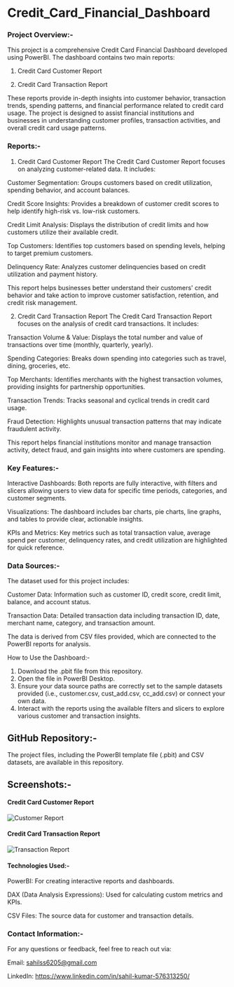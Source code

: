 # Credit_Card_Financial_Dashboard
### Project Overview:-

This project is a comprehensive Credit Card Financial Dashboard developed using PowerBI. The dashboard contains two main reports:

1. Credit Card Customer Report

2. Credit Card Transaction Report

These reports provide in-depth insights into customer behavior, transaction trends, spending patterns, and financial performance related to credit card usage. The project is designed to assist financial institutions and businesses in understanding customer profiles, transaction activities, and overall credit card usage patterns.

### Reports:-

1. Credit Card Customer Report
The Credit Card Customer Report focuses on analyzing customer-related data. It includes:

Customer Segmentation: Groups customers based on credit utilization, spending behavior, and account balances.

Credit Score Insights: Provides a breakdown of customer credit scores to help identify high-risk vs. low-risk customers.

Credit Limit Analysis: Displays the distribution of credit limits and how customers utilize their available credit.

Top Customers: Identifies top customers based on spending levels, helping to target premium customers.

Delinquency Rate: Analyzes customer delinquencies based on credit utilization and payment history.

This report helps businesses better understand their customers' credit behavior and take action to improve customer satisfaction, retention, and credit risk management.

2. Credit Card Transaction Report
The Credit Card Transaction Report focuses on the analysis of credit card transactions. It includes:

Transaction Volume & Value: Displays the total number and value of transactions over time (monthly, quarterly, yearly).

Spending Categories: Breaks down spending into categories such as travel, dining, groceries, etc.

Top Merchants: Identifies merchants with the highest transaction volumes, providing insights for partnership opportunities.

Transaction Trends: Tracks seasonal and cyclical trends in credit card usage.

Fraud Detection: Highlights unusual transaction patterns that may indicate fraudulent activity.

This report helps financial institutions monitor and manage transaction activity, detect fraud, and gain insights into where customers are spending.

### Key Features:-

Interactive Dashboards: Both reports are fully interactive, with filters and slicers allowing users to view data for specific time periods, categories, and customer segments.

Visualizations: The dashboard includes bar charts, pie charts, line graphs, and tables to provide clear, actionable insights.

KPIs and Metrics: Key metrics such as total transaction value, average spend per customer, delinquency rates, and credit utilization are highlighted for quick reference.

### Data Sources:-

The dataset used for this project includes:

Customer Data: Information such as customer ID, credit score, credit limit, balance, and account status.

Transaction Data: Detailed transaction data including transaction ID, date, merchant name, category, and transaction amount.

The data is derived from CSV files provided, which are connected to the PowerBI reports for analysis.

How to Use the Dashboard:-

 1. Download the .pbit file from this repository.
 2. Open the file in PowerBI Desktop.
 3. Ensure your data source paths are correctly set to the sample datasets provided (i.e., customer.csv, cust_add.csv, cc_add.csv) or connect your own data.
 4. Interact with the reports using the available filters and slicers to explore various customer and transaction insights.

   
##   GitHub Repository:-
   
The project files, including the PowerBI template file (.pbit) and CSV datasets, are available in this repository.


## Screenshots:-


   #### Credit Card Customer Report
![Customer Report](https://github.com/sahilkumar12334/Credit_Card_Financial_Dashboard/issues/2#issue-2764122323)


   #### Credit Card Transaction Report
![Transaction Report](https://github.com/sahilkumar12334/Credit_Card_Financial_Dashboard/issues/1#issue-2764117253)


#### Technologies Used:-

PowerBI: For creating interactive reports and dashboards.

DAX (Data Analysis Expressions): Used for calculating custom metrics and KPIs.

CSV Files: The source data for customer and transaction details.



### Contact Information:-
For any questions or feedback, feel free to reach out via:

Email: sahilss6205@gmail.com

LinkedIn: https://www.linkedin.com/in/sahil-kumar-576313250/
